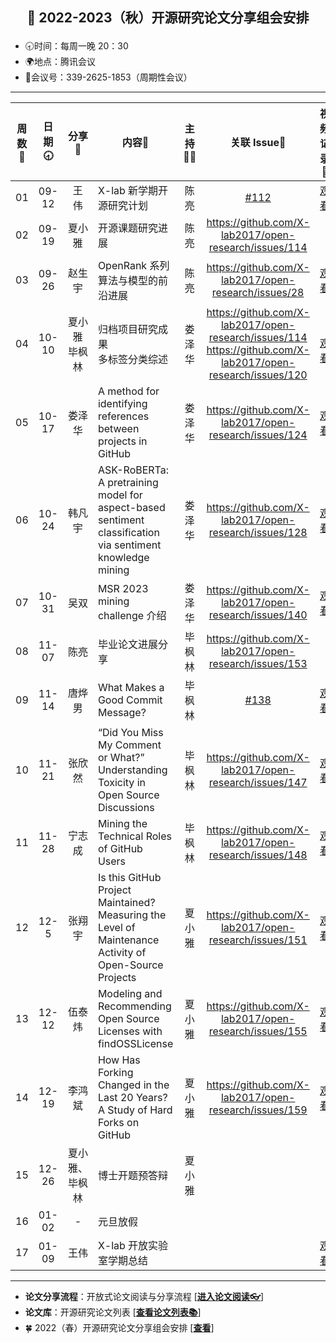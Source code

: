 ## <p align="center">🍁 2022-2023（秋）开源研究论文分享组会安排</p>

- 🕣时间：每周一晚 20：30
- 🌍地点：腾讯会议
- 📠会议号：339-2625-1853（周期性会议）


****


| 周数📆| 日期🕣| 分享🙋 | 内容📒                                                       | 主持💂‍♂️ |   关联 Issue📌   | 视频记录🎥 |
| :---: | :---: | :----: | ------------------------------------------------------------ | :----: | :---------------: | :--------: |
|  01   | 09-12 |  王 伟  | X-lab 新学期开源研究计划                | 陈亮 |   [#112](https://github.com/X-lab2017/open-research/issues/112) |[观看](https://www.bilibili.com/video/BV1yP4y1Z7qF?spm_id_from=333.999.0.0&vd_source=6afe4b8be94a864bf36064ef28580424)|
|  02   | 09-19 | 夏小雅  | 开源课题研究进展             | 陈亮 | https://github.com/X-lab2017/open-research/issues/114  |  |
|  03   | 09-26 | 赵生宇  | OpenRank 系列算法与模型的前沿进展        | 陈亮 | https://github.com/X-lab2017/open-research/issues/28 | [观看](https://www.bilibili.com/video/BV1ge4y1H7QW/) |
|  04   | 10-10 | 夏小雅<br />毕枫林 |  归档项目研究成果<br />多标签分类综述  | 娄泽华 |https://github.com/X-lab2017/open-research/issues/114  <br />https://github.com/X-lab2017/open-research/issues/120 |  <br />[观看](https://www.bilibili.com/video/BV1QP41177LV/)|
|  05   | 10-17 | 娄泽华 |  A method for identifying references between projects in GitHub  | 娄泽华 | https://github.com/X-lab2017/open-research/issues/124 | [观看](https://www.bilibili.com/video/BV1Jg411a7ie/) |
|  06   | 10-24 | 韩凡宇 |  ASK-RoBERTa: A pretraining model for aspect-based sentiment classification via sentiment knowledge mining  | 娄泽华 | https://github.com/X-lab2017/open-research/issues/128 | [观看](https://www.bilibili.com/video/BV1SG411L77U/) |
|  07   | 10-31 | 吴双 | MSR 2023 mining challenge 介绍 | 娄泽华 | https://github.com/X-lab2017/open-research/issues/140 | [观看](https://www.bilibili.com/video/BV1Pe4y1t7fZ/) |
|  08   | 11-07 | 陈亮 | 毕业论文进展分享 | 毕枫林 | https://github.com/X-lab2017/open-research/issues/153 |   |
|  09   | 11-14 | 唐烨男 |  What Makes a Good Commit Message?  | 毕枫林 |  [#138](https://github.com/X-lab2017/open-research/issues/138) | [观看](https://www.bilibili.com/video/BV1Xv4y1m7G6/) |
|  10   | 11-21 | 张欣然 | “Did You Miss My Comment or What?” Understanding Toxicity in Open Source Discussions | 毕枫林 | https://github.com/X-lab2017/open-research/issues/147 | [观看](https://www.bilibili.com/video/BV1gD4y1x7GT/) |
|  11   | 11-28 | 宁志成 | Mining the Technical Roles of GitHub Users | 毕枫林 | https://github.com/X-lab2017/open-research/issues/148 | [观看](https://www.bilibili.com/video/BV1cW4y1g7mb/) |
|  12   | 12-5 | 张翔宇 | Is this GitHub Project Maintained? Measuring the Level of Maintenance Activity of Open-Source Projects | 夏小雅 | https://github.com/X-lab2017/open-research/issues/151 | [观看](https://www.bilibili.com/video/BV1y841157YX/)  |
|  13   | 12-12 | 伍泰炜 | Modeling and Recommending Open Source Licenses with findOSSLicense   | 夏小雅 | https://github.com/X-lab2017/open-research/issues/155 | [观看](https://www.bilibili.com/video/BV1qv4y1X7Lj/) |
|  14   | 12-19 | 李鸿斌 | How Has Forking Changed in the Last 20 Years?A Study of Hard Forks on GitHub  | 夏小雅 | https://github.com/X-lab2017/open-research/issues/159  | [观看](https://www.bilibili.com/video/BV1xK411z7B2/)  |
|  15   | 12-26 | 夏小雅、毕枫林 | 博士开题预答辩   | 夏小雅 |  |   |
|  16   | 01-02 | - | 元旦放假 |  |  |   |
|  17   | 01-09 | 王伟 | X-lab 开放实验室学期总结 |  |  | [观看](https://www.bilibili.com/video/BV17G4y1A7U2/) |


****

* **论文分享流程**：开放式论文阅读与分享流程 [[**进入论文阅读👓**](https://github.com/X-lab2017/open-research/tree/main/OpenReading "论文阅读")]
* **论文库**：开源研究论文列表 [[**查看论文列表📚**](https://github.com/X-lab2017/open-research/blob/main/openlist.md "论文列表")]
* 🍀 2022（春）开源研究论文分享组会安排 [[**查看**](https://github.com/X-lab2017/open-research/blob/main/agenda/2021-2022%20Spring%20Term.md)]





